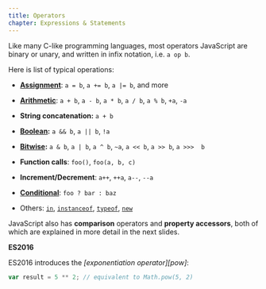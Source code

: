 ```yaml
---
title: Operators
chapter: Expressions & Statements
---
```


Like many C-like programming languages, most operators JavaScript are binary or
unary, and written in infix notation, i.e. `a op b`.

Here is list of typical operations:

- **[Assignment][]**: `a = b`, `a += b`, `a |= b`, and more

- **[Arithmetic][]**: `a + b`, `a - b`, `a * b`, `a / b`, `a % b`, `+a`, `-a`

- **String concatenation:** `a + b`

- **[Boolean][]:** `a && b`, `a || b`, `!a`

- **[Bitwise][]:** `a & b`, `a | b`, `a ^ b`, `~a`, `a << b`, `a >> b`, `a >>> 
b`

- **Function calls**: `foo()`, `foo(a, b, c)`

- **Increment/Decrement**: `a++`, `++a`, `a--`, `--a`

- **[Conditional][]**: `foo ? bar : baz`

- Others: [`in`][in], [`instanceof`][instanceof], [`typeof`][typeof], 
[`new`][new]

JavaScript also has **comparison** operators and **property accessors**,
both of which are explained in more detail in the next slides.

<div class="callout secondary">

<i class="fa fa-info-circle" aria-hidden="true"></i> **ES2016**

ES2016 introduces the *[exponentiation operator][pow]*:

```js
var result = 5 ** 2; // equivalent to Math.pow(5, 2)
```

</div>

[assignment]: https://developer.mozilla.org/en-US/docs/Web/JavaScript/Reference/Operators/Assignment_Operators
[arithmetic]: https://developer.mozilla.org/en-US/docs/Web/JavaScript/Reference/Operators/Arithmetic_Operators
[boolean]: https://developer.mozilla.org/en-US/docs/Web/JavaScript/Reference/Operators/Logical_Operators
[bitwise]: https://developer.mozilla.org/en-US/docs/Web/JavaScript/Reference/Operators/Bitwise_Operators
[conditional]: https://developer.mozilla.org/en-US/docs/Web/JavaScript/Reference/Operators/Conditional_Operator

[in]: https://developer.mozilla.org/en-US/docs/Web/JavaScript/Reference/Operators/in
[instanceof]: https://developer.mozilla.org/en-US/docs/Web/JavaScript/Reference/Operators/instanceof
[typeof]: https://developer.mozilla.org/en-US/docs/Web/JavaScript/Reference/Operators/typeof
[new]: https://developer.mozilla.org/en-US/docs/Web/JavaScript/Reference/Operators/new
